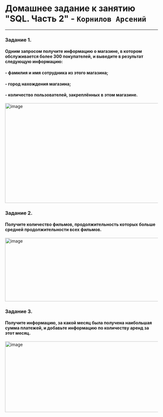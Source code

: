 # Домашнее задание к занятию "SQL. Часть 2" - `Корнилов Арсений`
---
### Задание 1.
#### Одним запросом получите информацию о магазине, в котором обслуживается более 300 покупателей, и выведите в результат следующую информацию:

#### - фамилия и имя сотрудника из этого магазина;
#### - город нахождения магазина;
#### - количество пользователей, закреплённых в этом магазине.

<img width="1024" height="330" alt="image" src="https://github.com/user-attachments/assets/3affe782-de8e-49f6-ad4b-01a852c13aed" />


### Задание 2.
#### Получите количество фильмов, продолжительность которых больше средней продолжительности всех фильмов.
<img width="697" height="210" alt="image" src="https://github.com/user-attachments/assets/21e6ca37-b27d-415e-b8f9-16f6d3159cbb" />

### Задание 3.
#### Получите информацию, за какой месяц была получена наибольшая сумма платежей, и добавьте информацию по количеству аренд за этот месяц.
<img width="982" height="234" alt="image" src="https://github.com/user-attachments/assets/a045b63f-c4b4-4921-ad72-7177440f6086" />




